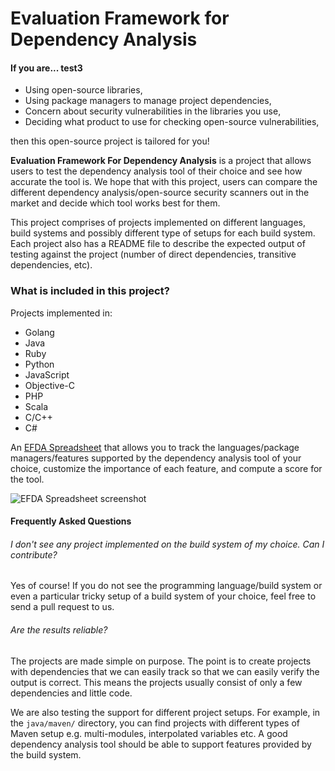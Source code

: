 # Evaluation Framework for Dependency Analysis

#### If you are... test3
- Using open-source libraries,
- Using package managers to manage project dependencies,
- Concern about security vulnerabilities in the libraries you use,
- Deciding what product to use for checking open-source vulnerabilities,

then this open-source project is tailored for you!

**Evaluation Framework For Dependency Analysis** is a project that allows users to test the dependency analysis tool of their choice and see how accurate the tool is. We hope that with this project, users can compare the different dependency analysis/open-source security scanners out in the market and decide which tool works best for them.

This project comprises of projects implemented on different languages, build systems and possibly different type of setups for each build system. Each project also has a README file to describe the expected output of testing against the project (number of direct dependencies, transitive dependencies, etc).

### What is included in this project?
Projects implemented in:
 - Golang
 - Java
 - Ruby
 - Python
 - JavaScript
 - Objective-C
 - PHP
 - Scala
 - C/C++
 - C#

An [EFDA Spreadsheet](https://docs.google.com/spreadsheets/d/1rAmOxEQDw1SpKetbrGOqNU5YmfnRh_aFqrizU8D2MKk) that allows you to track the languages/package managers/features supported by the dependency analysis tool of your choice, customize the importance of each feature, and compute a score for the tool.

![EFDA Spreadsheet screenshot](efda_ss.png)

#### Frequently Asked Questions 

###### I don't see any project implemented on the build system of my choice. Can I contribute?
Yes of course! If you do not see the programming language/build system or even a particular tricky setup of a build system of your choice, feel free to send a pull request to us.

###### Are the results reliable?
The projects are made simple on purpose. The point is to create projects with dependencies that we can easily track so that we can easily verify the output is correct. This means the projects usually consist of only a few dependencies and little code.

We are also testing the support for different project setups. For example, in the `java/maven/` directory, you can find projects with different types of Maven setup e.g. multi-modules, interpolated variables etc. A good dependency analysis tool should be able to support features provided by the build system.
